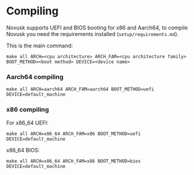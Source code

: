 # Compiling

Novusk supports UEFI and BIOS booting for x86 and Aarch64, to compile Novusk you need the requirements installed 
(``setup/requirements.md``).

This is the main command:
```commandline
make all ARCH=<cpu architecture> ARCH_FAM=<cpu architecture family> BOOT_METHOD=<boot method> DEVICE=<device name>
```

### Aarch64 compiling
```commandline
make all ARCH=aarch64 ARCH_FAM=aarch64 BOOT_METHOD=uefi DEVICE=default_machine
```

### x86 compiling

For x86_64 UEFI:
```commandline
make all ARCH=x86_64 ARCH_FAM=x86 BOOT_METHOD=uefi DEVICE=default_machine
```

x86_64 BIOS:
```commandline
make all ARCH=x86_64 ARCH_FAM=x86 BOOT_METHOD=bios DEVICE=default_machine
```